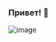 ### Привет! 👋

![[image](https://img.shields.io/badge/Telegram-2CA5E0?style=for-the-badge&logo=telegram&logoColor=white)]({[BadgeURLHere](https://t.me/shilnikov_dmitriy)})
